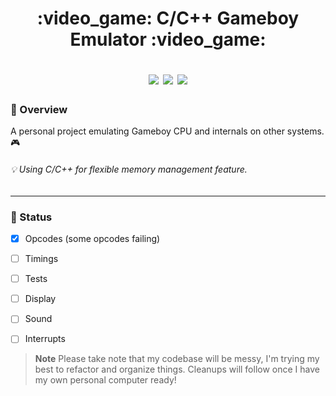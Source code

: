 <div class="myWrapper" markdown="1">
<h1>
  <div align="center">
  <p> :video_game: C/C++ Gameboy Emulator :video_game: </p>  
  <img src="https://img.shields.io/badge/stability-wip-lightgrey.svg">
  <img src="https://img.shields.io/github/commit-activity/w/fireclouu/gbemu_v2">
  <img src="https://img.shields.io/github/last-commit/fireclouu/gbemu_v2"> 
  </div>
</h1>

### :dart: Overview
A personal project emulating Gameboy CPU and internals on other systems. :video_game:
###### :bulb: Using C/C++ for flexible memory management feature.

___

### :green_book: Status
- [x] Opcodes (some opcodes failing)
- [ ] Timings
- [ ] Tests
- [ ] Display
- [ ] Sound
- [ ] Interrupts


</div>



> **Note** Please take note that my codebase will be messy, I'm trying my best to refactor and organize things. Cleanups will follow once I have my own personal computer ready!
